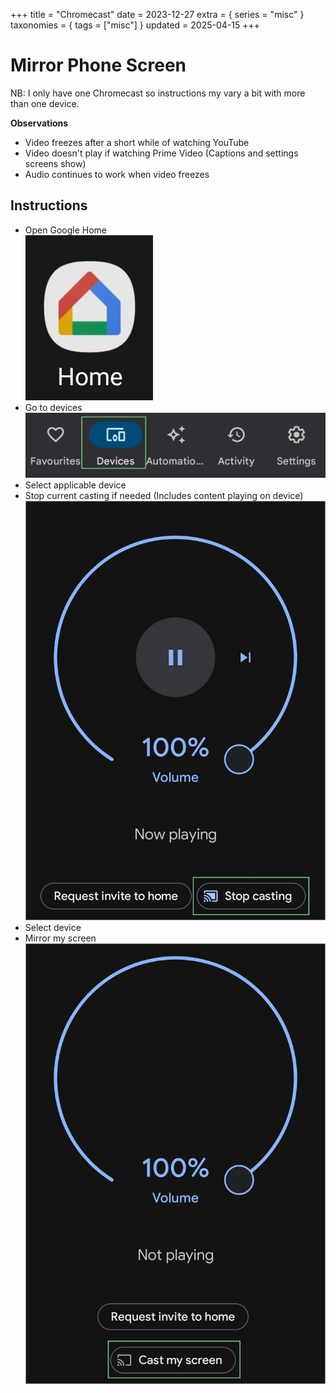 +++
title = "Chromecast"
date = 2023-12-27
extra = { series = "misc" }
taxonomies = { tags = ["misc"] }
updated = 2025-04-15
+++

# Mirror Phone Screen

NB: I only have one Chromecast so instructions my vary a bit with more than one device.

**Observations**

- Video freezes after a short while of watching YouTube
- Video doesn't play if watching Prime Video (Captions and settings screens show)
- Audio continues to work when video freezes

## Instructions

- Open Google Home\
  ![App Icon](app_icon.jpg)
- Go to devices\
  ![Tab Selection](tab_select.png)
- Select applicable device
- Stop current casting if needed (Includes content playing on device)\
  ![Stop Casting](stop_casting.png)
- Select device
- Mirror my screen\
  ![Start Cast](start_cast.png)
